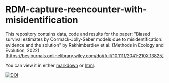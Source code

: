 # RDM-capture-reencounter-with-misidentification
This repository contains data, code and results for the paper: "Biased survival estimates by Cormack-Jolly-Seber models due to misidentification: evidence and the solution" by Rakhimberdiev et al. (Methods in Ecology and Evolution, 2022) [https://besjournals.onlinelibrary.wiley.com/doi/full/10.1111/2041-210X.13825]

You can view it in either [markdown](https://github.com/eldarrak/RDM-capture-reencounter-with-misidentification/blob/master/code/All_code.md) or [html](http://htmlpreview.github.io/?https://raw.githubusercontent.com/eldarrak/RDM-capture-reencounter-with-misidentification/master/code/All_code.html).

[![DOI](https://zenodo.org/badge/DOI/10.5281/zenodo.2598055.svg)](https://doi.org/10.5281/zenodo.2598055)
